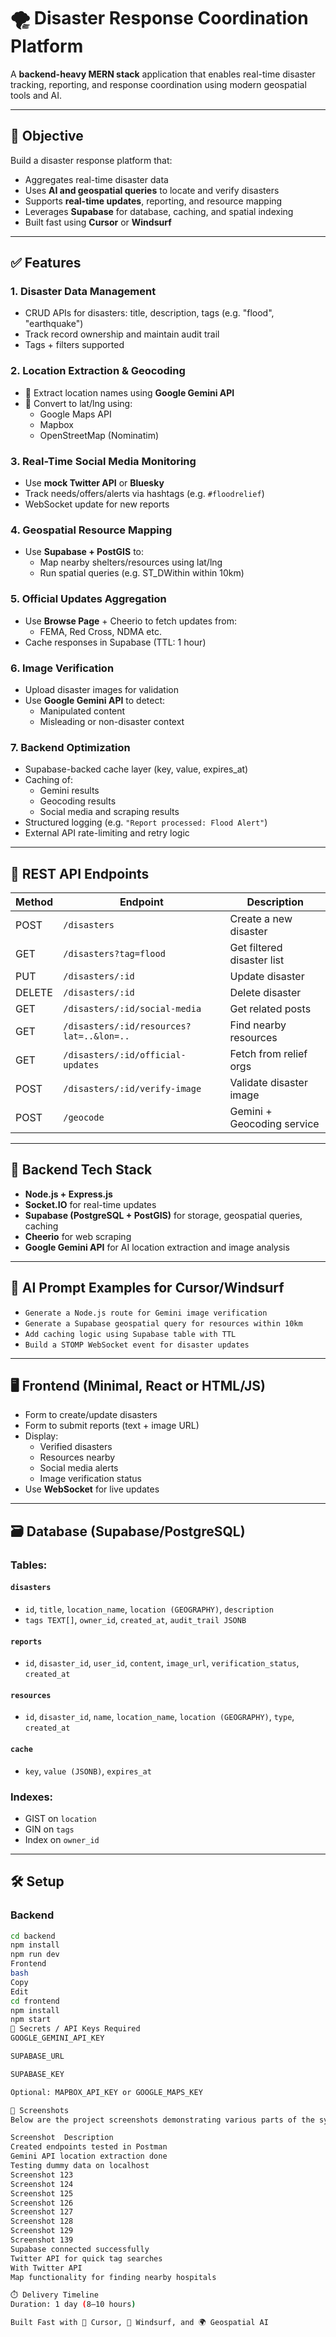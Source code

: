 # 🌪️ Disaster Response Coordination Platform

A **backend-heavy MERN stack** application that enables real-time disaster tracking, reporting, and response coordination using modern geospatial tools and AI.

---

## 🧭 Objective

Build a disaster response platform that:
- Aggregates real-time disaster data
- Uses **AI and geospatial queries** to locate and verify disasters
- Supports **real-time updates**, reporting, and resource mapping
- Leverages **Supabase** for database, caching, and spatial indexing
- Built fast using **Cursor** or **Windsurf**

---

## ✅ Features

### 1. Disaster Data Management
- CRUD APIs for disasters: title, description, tags (e.g. "flood", "earthquake")
- Track record ownership and maintain audit trail
- Tags + filters supported

### 2. Location Extraction & Geocoding
- 📍 Extract location names using **Google Gemini API**
- 📌 Convert to lat/lng using:
  - Google Maps API
  - Mapbox
  - OpenStreetMap (Nominatim)

### 3. Real-Time Social Media Monitoring
- Use **mock Twitter API** or **Bluesky**
- Track needs/offers/alerts via hashtags (e.g. `#floodrelief`)
- WebSocket update for new reports

### 4. Geospatial Resource Mapping
- Use **Supabase + PostGIS** to:
  - Map nearby shelters/resources using lat/lng
  - Run spatial queries (e.g. ST_DWithin within 10km)

### 5. Official Updates Aggregation
- Use **Browse Page** + Cheerio to fetch updates from:
  - FEMA, Red Cross, NDMA etc.
- Cache responses in Supabase (TTL: 1 hour)

### 6. Image Verification
- Upload disaster images for validation
- Use **Google Gemini API** to detect:
  - Manipulated content
  - Misleading or non-disaster context

### 7. Backend Optimization
- Supabase-backed cache layer (key, value, expires_at)
- Caching of:
  - Gemini results
  - Geocoding results
  - Social media and scraping results
- Structured logging (e.g. `"Report processed: Flood Alert"`)
- External API rate-limiting and retry logic

---

## 🧪 REST API Endpoints

| Method | Endpoint | Description |
|--------|----------|-------------|
| POST   | `/disasters` | Create a new disaster |
| GET    | `/disasters?tag=flood` | Get filtered disaster list |
| PUT    | `/disasters/:id` | Update disaster |
| DELETE | `/disasters/:id` | Delete disaster |
| GET    | `/disasters/:id/social-media` | Get related posts |
| GET    | `/disasters/:id/resources?lat=..&lon=..` | Find nearby resources |
| GET    | `/disasters/:id/official-updates` | Fetch from relief orgs |
| POST   | `/disasters/:id/verify-image` | Validate disaster image |
| POST   | `/geocode` | Gemini + Geocoding service |

---

## 🔧 Backend Tech Stack

- **Node.js + Express.js**
- **Socket.IO** for real-time updates
- **Supabase (PostgreSQL + PostGIS)** for storage, geospatial queries, caching
- **Cheerio** for web scraping
- **Google Gemini API** for AI location extraction and image analysis

---

## 🧠 AI Prompt Examples for Cursor/Windsurf

- `Generate a Node.js route for Gemini image verification`
- `Generate a Supabase geospatial query for resources within 10km`
- `Add caching logic using Supabase table with TTL`
- `Build a STOMP WebSocket event for disaster updates`

---

## 🖥️ Frontend (Minimal, React or HTML/JS)

- Form to create/update disasters
- Form to submit reports (text + image URL)
- Display:
  - Verified disasters
  - Resources nearby
  - Social media alerts
  - Image verification status
- Use **WebSocket** for live updates

---

## 🗃️ Database (Supabase/PostgreSQL)

### Tables:

#### `disasters`
- `id`, `title`, `location_name`, `location (GEOGRAPHY)`, `description`
- `tags TEXT[]`, `owner_id`, `created_at`, `audit_trail JSONB`

#### `reports`
- `id`, `disaster_id`, `user_id`, `content`, `image_url`, `verification_status`, `created_at`

#### `resources`
- `id`, `disaster_id`, `name`, `location_name`, `location (GEOGRAPHY)`, `type`, `created_at`

#### `cache`
- `key`, `value (JSONB)`, `expires_at`

### Indexes:
- GIST on `location`
- GIN on `tags`
- Index on `owner_id`

---

## 🛠️ Setup

### Backend
```bash
cd backend
npm install
npm run dev
Frontend
bash
Copy
Edit
cd frontend
npm install
npm start
🔐 Secrets / API Keys Required
GOOGLE_GEMINI_API_KEY

SUPABASE_URL

SUPABASE_KEY

Optional: MAPBOX_API_KEY or GOOGLE_MAPS_KEY

📸 Screenshots
Below are the project screenshots demonstrating various parts of the system:

Screenshot	Description
Created endpoints tested in Postman
Gemini API location extraction done
Testing dummy data on localhost
Screenshot 123
Screenshot 124
Screenshot 125
Screenshot 126
Screenshot 127
Screenshot 128
Screenshot 129
Screenshot 139
Supabase connected successfully
Twitter API for quick tag searches
With Twitter API
Map functionality for finding nearby hospitals

⏱️ Delivery Timeline
Duration: 1 day (8–10 hours)

Built Fast with 🚀 Cursor, 🧠 Windsurf, and 🌍 Geospatial AI
